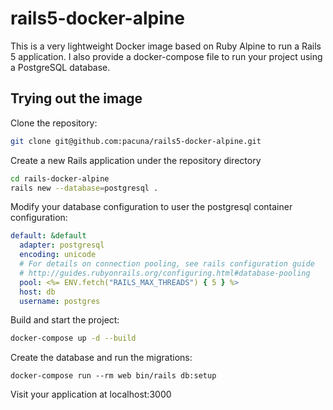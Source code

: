 # rails5-docker-alpine

This is a very lightweight Docker image based on Ruby Alpine to run a Rails 5
application.
I also provide a docker-compose file to run your project using a PostgreSQL
database.

## Trying out the image

Clone the repository:

```sh
git clone git@github.com:pacuna/rails5-docker-alpine.git
```

Create a new Rails application under the repository directory

```sh
cd rails-docker-alpine
rails new --database=postgresql .
```

Modify your database configuration to user the postgresql container configuration:

```yaml
default: &default
  adapter: postgresql
  encoding: unicode
  # For details on connection pooling, see rails configuration guide
  # http://guides.rubyonrails.org/configuring.html#database-pooling
  pool: <%= ENV.fetch("RAILS_MAX_THREADS") { 5 } %>
  host: db
  username: postgres
```

Build and start the project:

```sh
docker-compose up -d --build
```

Create the database and run the migrations:

```
docker-compose run --rm web bin/rails db:setup
```

Visit your application at localhost:3000
